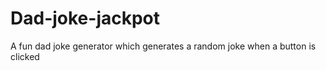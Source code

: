 # Dad-joke-jackpot
A  fun dad joke generator which generates a random joke when a button is clicked
